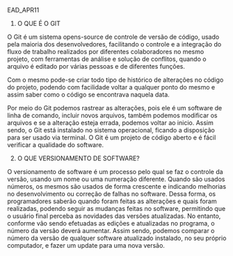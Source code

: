 EAD_APR11


1. O QUE É O GIT

O Git é um sistema opens-source de controle de versão de código, usado pela maioria dos desenvolvedores, facilitando o controle e a integração do fluxo de trabalho realizados por diferentes colaboradores no mesmo projeto, com ferramentas de análise e solução de conflitos, quando o arquivo é editado por várias pessoas e de diferentes funções.

Com o mesmo pode-se criar todo tipo de histórico de alterações no código do projeto, podendo com facilidade voltar a qualquer ponto do mesmo e assim saber como o código se encontrava naquela data.

Por meio do Git podemos rastrear as alterações, pois ele é um software de linha de comando, incluir novos arquivos, também podemos modificar os arquivos e se a alteração esteja errada, podemos voltar ao inicio. Assim sendo, o Git está instalado no sistema operacional, ficando a disposição para ser usado via terminal. O Git é um projeto de código aberto e é fácil verificar a qualidade do software.


2. O QUE VERSIONAMENTO DE SOFTWARE?

O versionamento de software é um processo pelo qual se faz o controle da versão, usando um nome ou uma numeração diferente. Quando são usados números, os mesmos são usados de forma crescente e indicando melhorias no desenvolvimento ou correção de falhas no software. Dessa forma, os programadores saberão quando foram feitas as alterações e quais foram realizadas, podendo seguir as mudanças feitas no software, permitindo que o usuário final perceba as novidades das versões atualizadas. No entanto, conforme vão sendo efetuadas as edições e atualizadas no programa, o número da versão deverá aumentar. Assim sendo, podemos comparar o número da versão de qualquer software atualizado instalado, no seu próprio computador, e fazer um update para uma nova versão.
